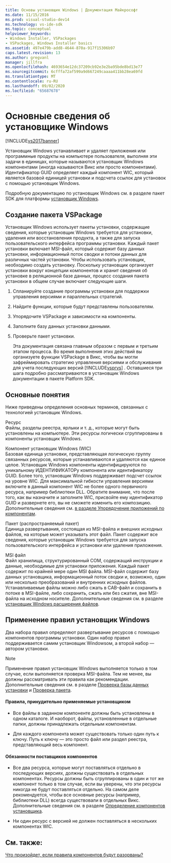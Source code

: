 ```yaml
---
title: Основы установщик Windows | Документация Майкрософт
ms.date: 11/15/2016
ms.prod: visual-studio-dev14
ms.technology: vs-ide-sdk
ms.topic: conceptual
helpviewer_keywords:
- Windows Installer, VSPackages
- VSPackages, Windows Installer basics
ms.assetid: 497e479b-add8-4644-870a-917f15306b97
caps.latest.revision: 13
ms.author: gregvanl
manager: jillfra
ms.openlocfilehash: 4693654e12dc37209cb92e3e2ba95bde8bd13e77
ms.sourcegitcommit: 6cfffa72af599a9d667249caaaa411bb28ea69fd
ms.translationtype: MT
ms.contentlocale: ru-RU
ms.lasthandoff: 09/02/2020
ms.locfileid: "65687678"
---
```

# <a name="windows-installer-basics"></a>Основные сведения об установщике Windows
[!INCLUDE[vs2017banner](../../includes/vs2017banner.md)]

Установщик Windows устанавливает и удаляет приложения или программные продукты на компьютере пользователя, выполняя эти задачи в единицах, которые называются установщик Windows компонентами (иногда называются Викс или просто компонентами). Идентификатор GUID определяет каждый компонент WIC, который является базовой единицей установки и подсчета ссылок для установок с помощью установщик Windows.  
  
 Подробную документацию по установщик Windows см. в разделе пакет SDK для платформы [установщик Windows](/previous-versions/2kt85ked(v=vs.120)).  
  
## <a name="authoring-a-vspackage"></a>Создание пакета VSPackage  
 Установщик Windows использует пакеты установки, содержащие сведения, которые установщик Windows требуется для установки, удаления или восстановления продукта, а также для запуска пользовательского интерфейса программы установки. Каждый пакет установки включает MSI-файл, который содержит базу данных установки, информационный поток сводки и потоки данных для различных частей установки. Чтобы использовать установщик, необходимо создать установку. Поскольку установщик организует установки вокруг концепции компонентов и хранит сведения об установке в реляционной базе данных, процесс создания пакета установки в общем случае включает следующие шаги.  
  
1. Спланируйте создание программы установки для поддержки управления версиями и параллельных стратегий.  
  
2. Найдите функции, которые будут представлены пользователям.  
  
3. Упорядочите VSPackage и зависимости на компоненты.  
  
4. Заполните базу данных установки данными.  
  
5. Проверьте пакет установки.  
  
   Эта документация связана главным образом с первым и третьим этапом процесса. Во время выполнения этих действий вы организуете функции VSPackage в Викс, чтобы вы могли зафреймировать стратегию управления версиями и обслуживания для учета последующих версий [!INCLUDE[vsprvs](../../includes/vsprvs-md.md)] . Оставшиеся три шага подробно рассматриваются в установщик Windows документации в пакете Platform SDK.  
  
## <a name="key-terms"></a>Основные понятия  
 Ниже приведены определения основных терминов, связанных с технологией установщик Windows.  
  
 Ресурс  
 Файлы, разделы реестра, ярлыки и т. д., которые могут быть установлены на компьютере. Эти ресурсы логически сгруппированы в компоненты установщик Windows.  
  
 Компонент установщик Windows (WIC)  
 Базовая единица установки, представляющая логическую группу связанных ресурсов, которые устанавливаются и удаляются как единое целое. Установщик Windows компоненты идентифицируются по уникальному ИДЕНТИФИКАТОРу компонента или идентификатору GUID. Более того, установщик Windows поддерживает подсчет ссылок на уровне WIC. Для максимальной гибкости управления версиями включите в данный компонент WIC не более одного первичного ресурса, например библиотеки DLL. Обратите внимание, что после того, как вы назначите и заполните WIC, присвойте ему идентификатор GUID и развернете его, вы не сможете изменить его композицию. Дополнительные сведения см. [в разделе Упорядочение приложений по компонентам](https://msdn.microsoft.com/library/aa370561.aspx).  
  
 Пакет (распространяемый пакет)  
 Единица развертывания, состоящая из MSI-файла и внешних исходных файлов, на которые может указывать этот файл. Пакет содержит все сведения, которые установщик Windows требуется для запуска пользовательского интерфейса и установки или удаления приложения.  
  
 MSI файл  
 Файл хранилища, структурированный COM, содержащий инструкции и данные, необходимые для установки приложения. Каждый пакет содержит по крайней мере один MSI файла. MSI-файл содержит базу данных установщика, информационный поток сводки и, возможно, один или несколько преобразований и внутренних исходных файлов. Устанавливаемые файлы можно либо сжать в CAB-файл и сохранить в потоке в MSI-файле, либо сохранить, сжать или без сжатия, вне MSI-файла на исходном носителе. Дополнительные сведения см. в разделе [установщик Windows расширения файлов](https://msdn.microsoft.com/library/aa372842\(VS.85\).aspx).  
  
## <a name="windows-installer-rules-enforcement"></a>Применение правил установщик Windows  
 Два набора правил определяют развертывание ресурсов с помощью компонентов программы установки. Один набор правил поддерживается самим установщик Windowsом, а второй набор — автором установки.  
  
> [!NOTE]
> Применение правил установщик Windows выполняется только в том случае, если выполняется проверка MSI-файла. Тем не менее, вы должны рассматривать эти правила как рекомендации. Дополнительные сведения см. в разделе [Проверка базы данных установки](https://msdn.microsoft.com/library/aa372477\(VS.85\).aspx) и [Проверка пакета](https://msdn.microsoft.com/library/aa370569\(VS.85\).aspx).  
  
#### <a name="installer-enforced-rules"></a>Правила, принудительно применяемые установщиком  
  
- Все файлы в заданном компоненте должны быть установлены в одном каталоге. И наоборот, файлы, установленные в отдельные папки, должны принадлежать отдельным компонентам.  
  
- Для каждого компонента может существовать только один путь к ключу. Путь к ключу — это просто файл или раздел реестра, представляющий весь компонент.  
  
#### <a name="component-provider-responsibilities"></a>Обязанности поставщиков компонентов  
  
- Все два ресурса, которые могут поставляться отдельно в последующих версиях, должны существовать в отдельных компонентах. Ресурсы должны быть сгруппированы в один и тот же компонент только в том случае, если вы уверены, что эти ресурсы никогда не будут поставляться отдельно. На самом деле рекомендуется, чтобы все основные ресурсы (например, библиотеки DLL) всегда существовали в отдельных Викс. Дополнительные сведения см. в разделе [Определение компонентов установщика](https://msdn.microsoft.com/library/aa368269\(VS.85\).aspx).  
  
- Ни один ресурс с версией не должен поставляться в нескольких компонентах WIC.  
  
## <a name="see-also"></a>См. также:  
 [Что произойдет, если правила компонентов будут разорваны?](https://msdn.microsoft.com/library/aa372795\(VS.85\).aspx)
